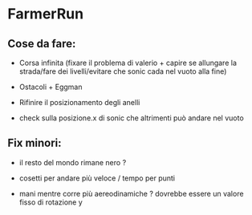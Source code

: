 # FarmerRun

## Cose da fare:

- Corsa infinita (fixare il problema di valerio + capire se allungare la strada/fare dei livelli/evitare che sonic cada nel vuoto alla fine)

- Ostacoli + Eggman

- Rifinire il posizionamento degli anelli

- check sulla posizione.x di sonic che altrimenti può andare nel vuoto

## Fix minori:

- il resto del mondo rimane nero ? 

- cosetti per andare più veloce / tempo per punti 

- mani mentre corre più aereodinamiche ? dovrebbe essere un valore fisso di rotazione y

